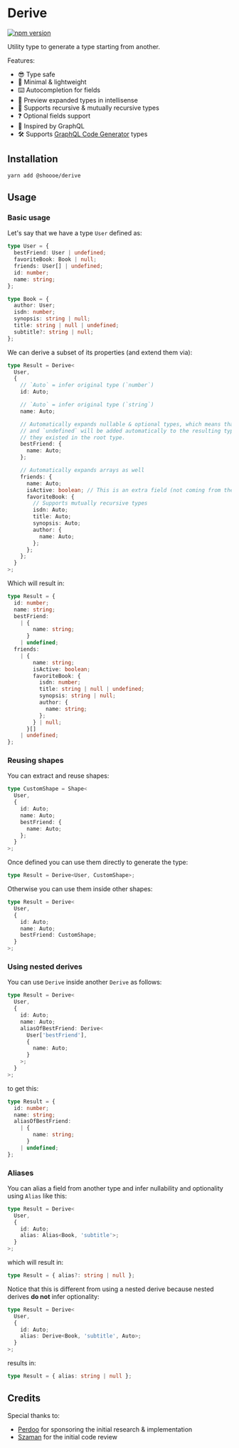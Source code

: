 # Derive

[![npm version](https://badge.fury.io/js/@shoooe%2Fderive.svg)](https://badge.fury.io/js/@shoooe%2Fderive)

Utility type to generate a type starting from another.

Features:

- 😎 Type safe
- 🌱 Minimal & lightweight
- ⌨️​ Autocompletion for fields
- 👀 Preview expanded types in intellisense
- 💫 Supports recursive & mutually recursive types
- ❓ Optional fields support
- 💋 Inspired by GraphQL
- 🛠 Supports [GraphQL Code Generator](https://github.com/dotansimha/graphql-code-generator) types

## Installation

```
yarn add @shoooe/derive
```

## Usage

### Basic usage

Let's say that we have a type `User` defined as:

```typescript
type User = {
  bestFriend: User | undefined;
  favoriteBook: Book | null;
  friends: User[] | undefined;
  id: number;
  name: string;
};

type Book = {
  author: User;
  isdn: number;
  synopsis: string | null;
  title: string | null | undefined;
  subtitle?: string | null;
};
```

We can derive a subset of its properties (and extend them via):

```typescript
type Result = Derive<
  User,
  {
    // `Auto` = infer original type (`number`)
    id: Auto;

    // `Auto` = infer original type (`string`)
    name: Auto;

    // Automatically expands nullable & optional types, which means that `null`
    // and `undefined` will be added automatically to the resulting type if
    // they existed in the root type.
    bestFriend: {
      name: Auto;
    };

    // Automatically expands arrays as well
    friends: {
      name: Auto;
      isActive: boolean; // This is an extra field (not coming from the root type)
      favoriteBook: {
        // Supports mutually recursive types
        isdn: Auto;
        title: Auto;
        synopsis: Auto;
        author: {
          name: Auto;
        };
      };
    };
  }
>;
```

Which will result in:

```typescript
type Result = {
  id: number;
  name: string;
  bestFriend:
    | {
        name: string;
      }
    | undefined;
  friends:
    | {
        name: string;
        isActive: boolean;
        favoriteBook: {
          isdn: number;
          title: string | null | undefined;
          synopsis: string | null;
          author: {
            name: string;
          };
        } | null;
      }[]
    | undefined;
};
```

### Reusing shapes

You can extract and reuse shapes:

```typescript
type CustomShape = Shape<
  User,
  {
    id: Auto;
    name: Auto;
    bestFriend: {
      name: Auto;
    };
  }
>;
```

Once defined you can use them directly to generate the type:

```typescript
type Result = Derive<User, CustomShape>;
```

Otherwise you can use them inside other shapes:

```typescript
type Result = Derive<
  User,
  {
    id: Auto;
    name: Auto;
    bestFriend: CustomShape;
  }
>;
```

### Using nested derives

You can use `Derive` inside another `Derive` as follows:

```typescript
type Result = Derive<
  User,
  {
    id: Auto;
    name: Auto;
    aliasOfBestFriend: Derive<
      User['bestFriend'],
      {
        name: Auto;
      }
    >;
  }
>;
```

to get this:

```typescript
type Result = {
  id: number;
  name: string;
  aliasOfBestFriend:
    | {
        name: string;
      }
    | undefined;
};
```

### Aliases

You can alias a field from another type and infer nullability and optionality using `Alias` like this:

```typescript
type Result = Derive<
  User,
  {
    id: Auto;
    alias: Alias<Book, 'subtitle'>;
  }
>;
```

which will result in:

```typescript
type Result = { alias?: string | null };
```

Notice that this is different from using a nested derive because nested derives **do not** infer optionality:

```typescript
type Result = Derive<
  User,
  {
    id: Auto;
    alias: Derive<Book, 'subtitle', Auto>;
  }
>;
```

results in:

```typescript
type Result = { alias: string | null };
```

## Credits

Special thanks to:

- [Perdoo](https://www.perdoo.com/) for sponsoring the initial research & implementation
- [Szaman](https://github.com/szamanr) for the initial code review
